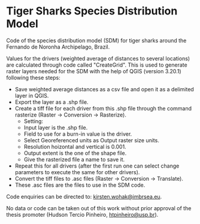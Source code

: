 # Tiger Sharks Species Distribution Model
Code of the species distribution model (SDM) for tiger sharks around the Fernando de Noronha Archipelago, Brazil. 

Values for the drivers (weighted average of distances to several locations) are calculated through code called "CreateGrid". This is used to generate raster layers needed for the SDM with the help of QGIS (version 3.20.1) following these steps:
- Save weighted average distances as a csv file and open it as a delimited layer in QGIS.
- Export the layer as a .shp file.
- Create a tiff file for each driver from this .shp file through the command rasterize (Raster -> Conversion -> Rasterize).
	- Setting:
	- Input layer is the .shp file.
	- Field to use for a burn-in value is the driver.
	- Select Georeferenced units as Output raster size units.
	- Resolution hoizontal and vertical is 0.001.
	- Output extent is the one of the shape file.
	- Give the rasterized file a name to save it.
- Repeat this for all drivers (after the first run one can select change parameters to execute the same for other drivers).
- Convert the tiff files to .asc files (Raster -> Conversion -> Translate).
- These .asc files are the files to use in the SDM code.

Code enquiries can be directed to: kirsten.wohak@imbrsea.eu.

No data or code can be taken out of this work without prior approval of the thesis promoter (Hudson Tercio Pinheiro, htpinheiro@usp.br).